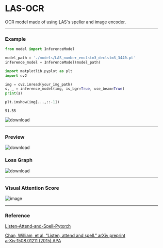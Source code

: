 # LAS-OCR

OCR model made of using LAS's speller and image encoder.


---

### Example

```python
from model import InferenceModel

model_path = './models/LAS_number_enclstm3_declstm3_3440.pt'
inference_model = InferenceModel(model_path)
```
```python
import matplotlib.pyplot as plt
import cv2

img = cv2.imread(your_img_path)
s, _ = inference_model(img, is_bgr=True, use_beam=True)
print(s)

plt.imshow(img[...,::-1])
```
```
51.55
```
![download](https://github.com/tetrapod0/LAS-OCR/assets/48349693/f1108625-a409-4080-a8fe-2ab333b6c7c9)

---

### Preview
![download](https://github.com/tetrapod0/LAS-OCR/assets/48349693/3d095616-a443-4539-8993-1374e747b3fd)

### Loss Graph
![download](https://github.com/tetrapod0/LAS-OCR/assets/48349693/59e51897-332f-4777-b95e-3074603d34e5)

---

### Visual Attention Score
![image](https://github.com/tetrapod0/LAS-OCR/assets/48349693/bf1aed60-e16c-4166-a02d-560b55b44536)


---

### Reference

[Listen-Attend-and-Spell-Pytorch](https://github.com/AzizCode92/Listen-Attend-and-Spell-Pytorch)

[Chan, William, et al. “Listen, attend and spell.” arXiv preprint arXiv:1508.01211 (2015).APA](https://arxiv.org/pdf/1508.01211.pdf)
